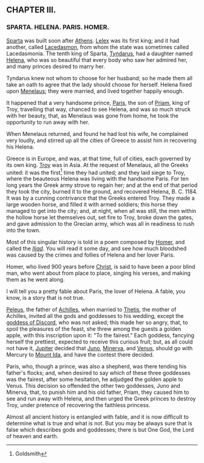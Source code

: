 
## CHAPTER III.

### SPARTA. HELENA. PARIS. HOMER.

[Sparta](https://en.wikipedia.org/wiki/Sparta) was built soon after [Athens](https://en.wikipedia.org/wiki/Athens). [Lelex](https://en.wikipedia.org/wiki/Lelex_(king_of_Sparta)) was its first king; and it had another, called [Lacedasmon](https://en.wikipedia.org/wiki/Lacedaemon_(mythology)), from whom the state was sometimes called Lacedasmonia. The tenth king of Sparta, [Tyndarus](https://en.wikipedia.org/wiki/Tyndareus), had a daughter named [Helena](https://en.wikipedia.org/wiki/Helen_of_Troy), who was so beautiful that every body who saw her admired her, and many princes desired to marry her.

Tyndarus knew not whom to choose for her husband; so he made them all take an oath to agree that the lady should choose for herself. Helena fixed upon [Menelaus](https://en.wikipedia.org/wiki/Menelaus); they were married, and lived together happily enough.

It happened that a very handsome prince, [Paris](https://en.wikipedia.org/wiki/Paris_(mythology)), the son of [Priam](https://en.wikipedia.org/wiki/Priam), king of Troy, travelling that way, chanced to see Helena, and was so much struck with her beauty, that, as Menelaus was gone from home, he took the opportunity to run away with her.

When Menelaus returned, and found he had lost his wife, he complained very loudly, and stirred up all the cities of Greece to assist him in recovering his Helena.

Greece is in Europe, and was, at that time, full of cities, each governed by its own king. [Troy](https://en.wikipedia.org/wiki/Troy) was in Asia. At the request of Menelaus, all the Greeks united: it was the first[^1] time they had united; and they laid siege to Troy, where the beauteous Helena was living with the handsome Paris. For ten long years the Greek army strove to regain her; and at the end of that period they took the city, burned it to the ground, and recovered Helena, B. C. 1184. It was by a cunning contrivance that the Greeks entered Troy. They made a large wooden horse, and filled it with armed soldiers; this horse they managed to get into the city; and, at night, when all was still, the men within the hollow horse let themselves out, set fire to Troy, broke down the gates, and gave admission to the Grecian army, which was all in readiness to rush into the town.
[^1]: Goldsmith

Most of this singular history is told in a poem composed by [Homer](https://en.wikipedia.org/wiki/Homer), and called the *[Iliad](https://en.wikipedia.org/wiki/Iliad)*. You will read it some day, and see how much bloodshed was caused by the crimes and follies of Helena and her lover Paris.

Homer, who lived 900 years before [Christ](https://en.wikipedia.org/wiki/Christ), is said to have been a poor blind man, who went about from place to place, singing his verses, and making them as he went along.

I will tell you a pretty fable about Paris, the lover of Helena. A fable, you know, is a story that is not true.

[Peleus](https://en.wikipedia.org/wiki/Peleus), the father of [Achilles](https://en.wikipedia.org/wiki/Achilles), when married to [Thetis](https://en.wikipedia.org/wiki/Thetis), the mother of Achilles, invited all the gods and goddesses to his wedding, except the [goddess of Discord](https://en.wikipedia.org/wiki/Eris_(mythology)), who was not asked; this made her so angry, that, to spoil the pleasures of the feast, she threw among the guests a golden apple, with this inscription upon it: "To the fairest." Each goddess, fancying herself the prettiest, expected to receive this curious fruit; but, as all could not have it, [Jupiter](https://en.wikipedia.org/wiki/Jupiter_(mythology)) decided that [Juno](https://en.wikipedia.org/wiki/Juno_(mythology)), [Minerva](https://en.wikipedia.org/wiki/Minerva), and [Venus](https://en.wikipedia.org/wiki/Venus_(mythology)), should go with Mercury to [Mount Ida](https://en.wikipedia.org/wiki/Mount_Ida), and have the contest there decided.

Paris, who, though a prince, was also a shepherd, was there tending his father's flocks; and, when desired to say which of these three goddesses was the fairest, after some hesitation, he adjudged the golden apple to Venus. This decision so offended the other two goddesses, Juno and Minerva, that, to punish him and his old father, Priam, they caused him to see and run away with Helena, and then urged the Greek princes to destroy Troy, under pretence of recovering the faithless princess.

Almost all ancient history is entangled with fable, and it is now difficult to determine what is true and what is not. But you may be always sure that is false which describes gods and goddesses; there is but One God, the Lord of heaven and earth.